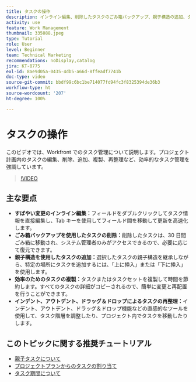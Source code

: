 ```yaml
---
title: タスクの操作
description: インライン編集、削除したタスクのごみ箱バックアップ、親子構造の追加、タスクの複製、Workfront のドラッグ＆ドロップなどの直感的な再整理ツールにより、タスク管理を強化します。
activity: use
feature: Work Management
thumbnail: 335088.jpeg
type: Tutorial
role: User
level: Beginner
team: Technical Marketing
recommendations: noDisplay,catalog
jira: KT-8775
exl-id: 8ae9d05a-0435-4db5-a66d-8ffeadf7741b
doc-type: video
source-git-commit: bbdf99c6bc1be714077fd94fc3f8325394de36b3
workflow-type: ht
source-wordcount: '207'
ht-degree: 100%

---
```


# タスクの操作

このビデオでは、Workfront でのタスク管理について説明します。プロジェクト計画内のタスクの編集、削除、追加、複製、再整理など、効率的なタスク管理を強調しています。

>[!VIDEO](https://video.tv.adobe.com/v/3448557/?quality=12&learn=on&enablevpops=1&captions=jpn)

## 主な要点

* **すばやい変更のインライン編集：**&#x200B;フィールドをダブルクリックしてタスク情報を直接編集し、Tab キーを使用してフィールド間を移動して更新を高速化します。
* **ごみ箱バックアップを使用したタスクの削除：**&#x200B;削除したタスクは、30 日間ごみ箱に移動され、システム管理者のみがアクセスできるので、必要に応じて復元できます。
* **親子構造を使用したタスクの追加：**&#x200B;選択したタスクの親子構造を継承しながら、特定の場所にタスクを追加するには、「上に挿入」または「下に挿入」を使用します。
* **効率のためのタスクの複製：**&#x200B;タスクまたはタスクセットを複製して時間を節約します。すべてのタスクの詳細がコピーされるので、簡単に変更と再配置を行うことができます。
* **インデント、アウトデント、ドラッグ＆ドロップによるタスクの再整理：**&#x200B;インデント、アウトデント、ドラッグ＆ドロップ機能などの直感的なツールを使用して、タスク階層を調整したり、プロジェクト内でタスクを移動したりします。

## このトピックに関する推奨チュートリアル

* [親子タスクについて](/help/manage-work/tasks/understand-parent-child-tasks.md)
* [プロジェクトプランからのタスクの割り当て](/help/manage-work/tasks/assign-tasks-from-the-project-plan.md)
* [タスク期間について](/help/manage-work/tasks/understand-task-durations.md)
